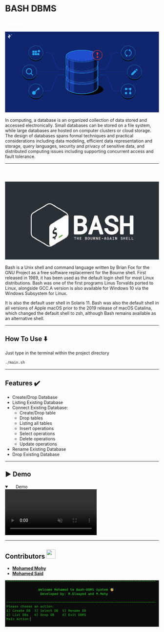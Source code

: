 <!-- <p align="center">
    <img src="./demo/Interface.jpg" alt="https://i.imgur.com/RFDqSfq.jpg" />
</p> -->

# **BASH DBMS**

**<h3 style="color:white; font-family:tahoma;">Database</h3>**

<p align="center">
    <img src="./demo/database.png" alt="Database" />
</p>
<div text-align="justify"
text-justify = "inter-word">
In computing, a database is an organized collection of data stored and accessed electronically. Small databases can be stored on a file system, while large databases are hosted on computer clusters or cloud storage. The design of databases spans formal techniques and practical considerations including data modeling, efficient data representation and storage, query languages, security and privacy of sensitive data, and distributed computing issues including supporting concurrent access and fault tolerance.
</div>

---

**<h3 style="color:white; font-family:tahoma;">BASH</h3>**

<p align="center">
    <img src="./demo/bash-logo.jpg" alt="Database" />
</p>

<div text-align="justify"
text-justify = "inter-word">
Bash is a Unix shell and command language written by Brian Fox for the GNU Project as a free software replacement for the Bourne shell. First released in 1989, it has been used as the default login shell for most Linux distributions.
Bash was one of the first programs Linus Torvalds ported to Linux, alongside GCC.A version is also available for Windows 10 via the Windows Subsystem for Linux.

It is also the default user shell in Solaris 11.
Bash was also the default shell in all versions of Apple macOS prior to the 2019 release of macOS Catalina, which changed the default shell to zsh, although Bash remains available as an alternative shell.

</div>

---

## How To Use ⬇️

Just type in the terminal within the project directory

```bash
./main.sh
```

---

## Features ✔️

- Create/Drop Database
- Listing Existing Database
- Connect Existing Database:
  - Create/Drop table
  - Drop tables
  - Listing all tables
  - Insert operations
  - Select operations
  - Delete operations
  - Update operations
- Rename Existing Database
- Drop Existing Database

---

## ▶️ Demo

<details open="" class="details-reset border rounded-2">
  <summary class="px-3 py-2 border-bottom">
    <svg aria-hidden="true" viewBox="0 0 16 16" version="1.1" data-view-component="true" height="16" width="16" class="octicon octicon-device-camera-video">
    <path fill-rule="evenodd" d="..."></path>
</svg>
    <span aria-label="Video description dotnet-evergreen.mp4" class="m-1">Demo</span>
    <span class="dropdown-caret"></span>
  </summary>

  <video src="https://www.veed.io/view/b20dc053-3621-4c1d-9358-031c911d3768" data-canonical-src="https://www.veed.io/view/b20dc053-3621-4c1d-9358-031c911d3768" controls="controls" muted="muted" class="d-block rounded-bottom-2 width-fit" style="max-height:640px;">

  </video>
</details>

---

## Contributors <img src="https://emojipedia-us.s3.amazonaws.com/source/skype/295/hot-beverage_2615.png" height = "30px" width = "30px"/>

- **[Mohamed Mohy](https://github.com/Mohy-dev)**
- **[Mohamed Said](https://github.com/Stoon2)**

<p align="center">
    <img src="./demo/Interface.jpg" alt="Interface" />
</p>
